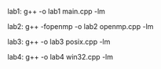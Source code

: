 lab1: g++ -o lab1 main.cpp -lm

lab2: g++ -fopenmp -o lab2 openmp.cpp -lm

lab3: g++ -o lab3 posix.cpp -lm

lab4: g++ -o lab4 win32.cpp -lm
